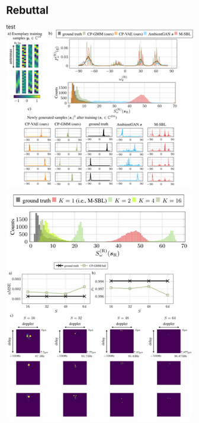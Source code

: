 # Rebuttal
test
<img src="3gpp_added.png" alt="Description" width="750">


<img src="plot_K.png" alt="Description" width="500">


<img src="plot_S.png" alt="Description" width="700">

